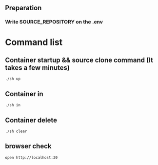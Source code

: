 ## Preparation

### Write SOURCE_REPOSITORY on the .env

# Command list

## Container startup && source clone command (It takes a few minutes)
	./sh up
## Container in
	./sh in
## Container delete
	./sh clear
## browser check
	open http://localhost:30
